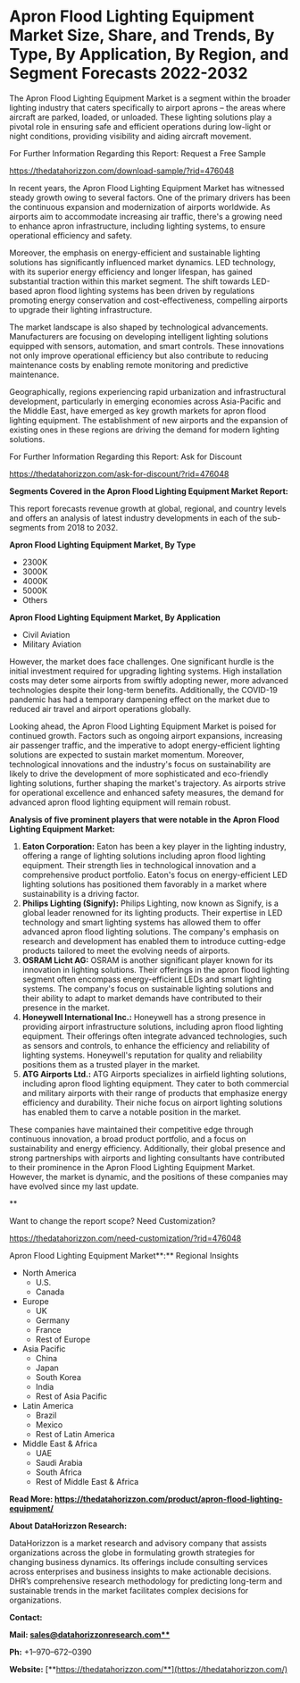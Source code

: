 ﻿# **Apron Flood Lighting Equipment Market Size, Share, and Trends, By Type, By Application, By Region, and Segment Forecasts 2022-2032**

The Apron Flood Lighting Equipment Market is a segment within the broader lighting industry that caters specifically to airport aprons – the areas where aircraft are parked, loaded, or unloaded. These lighting solutions play a pivotal role in ensuring safe and efficient operations during low-light or night conditions, providing visibility and aiding aircraft movement.

For Further Information Regarding this Report: Request a Free Sample

<https://thedatahorizzon.com/download-sample/?rid=476048>

In recent years, the Apron Flood Lighting Equipment Market has witnessed steady growth owing to several factors. One of the primary drivers has been the continuous expansion and modernization of airports worldwide. As airports aim to accommodate increasing air traffic, there's a growing need to enhance apron infrastructure, including lighting systems, to ensure operational efficiency and safety.

Moreover, the emphasis on energy-efficient and sustainable lighting solutions has significantly influenced market dynamics. LED technology, with its superior energy efficiency and longer lifespan, has gained substantial traction within this market segment. The shift towards LED-based apron flood lighting systems has been driven by regulations promoting energy conservation and cost-effectiveness, compelling airports to upgrade their lighting infrastructure.

The market landscape is also shaped by technological advancements. Manufacturers are focusing on developing intelligent lighting solutions equipped with sensors, automation, and smart controls. These innovations not only improve operational efficiency but also contribute to reducing maintenance costs by enabling remote monitoring and predictive maintenance.

Geographically, regions experiencing rapid urbanization and infrastructural development, particularly in emerging economies across Asia-Pacific and the Middle East, have emerged as key growth markets for apron flood lighting equipment. The establishment of new airports and the expansion of existing ones in these regions are driving the demand for modern lighting solutions.

For Further Information Regarding this Report: Ask for Discount

<https://thedatahorizzon.com/ask-for-discount/?rid=476048>

**Segments Covered in the Apron Flood Lighting Equipment Market Report:**

This report forecasts revenue growth at global, regional, and country levels and offers an analysis of latest industry developments in each of the sub-segments from 2018 to 2032.

**Apron Flood Lighting Equipment Market, By Type**

- 2300K
- 3000K
- 4000K
- 5000K
- Others

**Apron Flood Lighting Equipment Market, By Application**

- Civil Aviation
- Military Aviation

However, the market does face challenges. One significant hurdle is the initial investment required for upgrading lighting systems. High installation costs may deter some airports from swiftly adopting newer, more advanced technologies despite their long-term benefits. Additionally, the COVID-19 pandemic has had a temporary dampening effect on the market due to reduced air travel and airport operations globally.

Looking ahead, the Apron Flood Lighting Equipment Market is poised for continued growth. Factors such as ongoing airport expansions, increasing air passenger traffic, and the imperative to adopt energy-efficient lighting solutions are expected to sustain market momentum. Moreover, technological innovations and the industry's focus on sustainability are likely to drive the development of more sophisticated and eco-friendly lighting solutions, further shaping the market's trajectory. As airports strive for operational excellence and enhanced safety measures, the demand for advanced apron flood lighting equipment will remain robust.

**Analysis of five prominent players that were notable in the Apron Flood Lighting Equipment Market:**

1. **Eaton Corporation:** Eaton has been a key player in the lighting industry, offering a range of lighting solutions including apron flood lighting equipment. Their strength lies in technological innovation and a comprehensive product portfolio. Eaton's focus on energy-efficient LED lighting solutions has positioned them favorably in a market where sustainability is a driving factor.
1. **Philips Lighting (Signify):** Philips Lighting, now known as Signify, is a global leader renowned for its lighting products. Their expertise in LED technology and smart lighting systems has allowed them to offer advanced apron flood lighting solutions. The company's emphasis on research and development has enabled them to introduce cutting-edge products tailored to meet the evolving needs of airports.
1. **OSRAM Licht AG:** OSRAM is another significant player known for its innovation in lighting solutions. Their offerings in the apron flood lighting segment often encompass energy-efficient LEDs and smart lighting systems. The company's focus on sustainable lighting solutions and their ability to adapt to market demands have contributed to their presence in the market.
1. **Honeywell International Inc.:** Honeywell has a strong presence in providing airport infrastructure solutions, including apron flood lighting equipment. Their offerings often integrate advanced technologies, such as sensors and controls, to enhance the efficiency and reliability of lighting systems. Honeywell's reputation for quality and reliability positions them as a trusted player in the market.
1. **ATG Airports Ltd.:** ATG Airports specializes in airfield lighting solutions, including apron flood lighting equipment. They cater to both commercial and military airports with their range of products that emphasize energy efficiency and durability. Their niche focus on airport lighting solutions has enabled them to carve a notable position in the market.

These companies have maintained their competitive edge through continuous innovation, a broad product portfolio, and a focus on sustainability and energy efficiency. Additionally, their global presence and strong partnerships with airports and lighting consultants have contributed to their prominence in the Apron Flood Lighting Equipment Market. However, the market is dynamic, and the positions of these companies may have evolved since my last update.


**


Want to change the report scope? Need Customization?

<https://thedatahorizzon.com/need-customization/?rid=476048>

Apron Flood Lighting Equipment Market**:** Regional Insights

- North America
  - U.S.
  - Canada
- Europe
  - UK
  - Germany
  - France
  - Rest of Europe
- Asia Pacific
  - China
  - Japan
  - South Korea
  - India
  - Rest of Asia Pacific
- Latin America
  - Brazil
  - Mexico
  - Rest of Latin America
- Middle East & Africa
  - UAE
  - Saudi Arabia
  - South Africa
  - Rest of Middle East & Africa

**Read More: https://thedatahorizzon.com/product/apron-flood-lighting-equipment/**

**About DataHorizzon Research:**

DataHorizzon is a market research and advisory company that assists organizations across the globe in formulating growth strategies for changing business dynamics. Its offerings include consulting services across enterprises and business insights to make actionable decisions. DHR’s comprehensive research methodology for predicting long-term and sustainable trends in the market facilitates complex decisions for organizations.

**Contact:**

**Mail: [sales@datahorizzonresearch.com**](mailto:sales@datahorizzonresearch.com)**

**Ph:** +1–970–672–0390

**Website:** [**https://thedatahorizzon.com/**](https://thedatahorizzon.com/)



